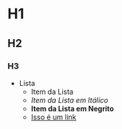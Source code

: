 # H1
## H2
### H3

* Lista
  + Item da Lista
  + *Item da Lista em Itálico*
  + **Item da Lista em Negrito**
  + [Isso é um link](www.uninove.com.br)
